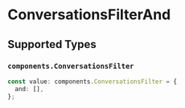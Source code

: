 # ConversationsFilterAnd


## Supported Types

### `components.ConversationsFilter`

```typescript
const value: components.ConversationsFilter = {
  and: [],
};
```


